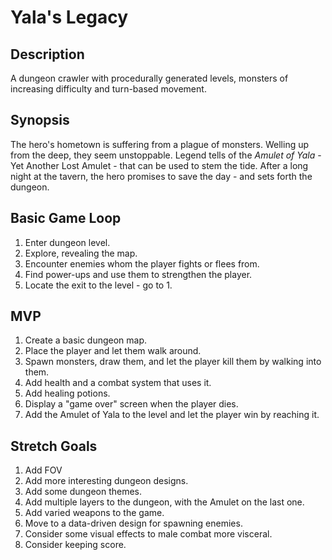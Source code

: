 # Yala's Legacy

## Description
A dungeon crawler with procedurally generated levels, monsters of increasing difficulty and turn-based movement.

## Synopsis
The hero's hometown is suffering from a plague of monsters. Welling up from the deep, they seem unstoppable. Legend tells of the *Amulet of Yala* - Yet Another Lost Amulet - that can be used to stem the tide. After a long night at the tavern, the hero promises to save the day - and sets forth the dungeon.

## Basic Game Loop
1. Enter dungeon level.
2. Explore, revealing the map.
3. Encounter enemies whom the player fights or flees from.
4. Find power-ups and use them to strengthen the player.
5. Locate the exit to the level - go to 1.

## MVP
1. Create a basic dungeon map.
2. Place the player and let them walk around.
3. Spawn monsters, draw them, and let the player kill them by walking into them.
4. Add health and a combat system that uses it.
5. Add healing potions.
6. Display a "game over" screen when the player dies.
7. Add the Amulet of Yala to the level and let the player win by reaching it.

## Stretch Goals
1. Add FOV
2. Add more interesting dungeon designs.
3. Add some dungeon themes.
4. Add multiple layers to the dungeon, with the Amulet on the last one.
5. Add varied weapons to the game.
6. Move to a data-driven design for spawning enemies.
7. Consider some visual effects to male combat more visceral.
8. Consider keeping score.
